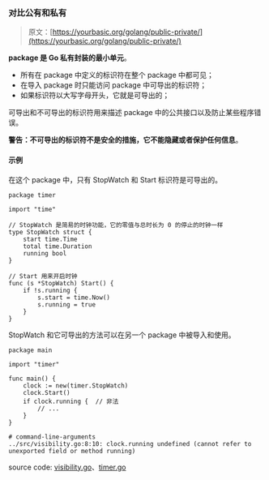 ### 对比公有和私有

> 原文：[https://yourbasic.org/golang/public-private/](https://yourbasic.org/golang/public-private/)

**package 是 Go 私有封装的最小单元**。

*	所有在 package 中定义的标识符在整个 package 中都可见；
*	在导入 package 时只能访问 package 中可导出的标识符；
*	如果标识符以大写字母开头，它就是可导出的；

可导出和不可导出的标识符用来描述 package 中的公共接口以及防止某些程序错误。

**警告：不可导出的标识符不是安全的措施，它不能隐藏或者保护任何信息**。

#### 示例

在这个 package 中，只有 StopWatch 和 Start 标识符是可导出的。

```
package timer

import "time"

// StopWatch 是简易的时钟功能，它的零值与总时长为 0 的停止的时钟一样
type StopWatch struct {
	start time.Time
	total time.Duration
	running bool
}

// Start 用来开启时钟
func (s *StopWatch) Start() {
	if !s.running {
		s.start = time.Now()
		s.running = true
	}
}
```

StopWatch 和它可导出的方法可以在另一个 package 中被导入和使用。

```
package main

import "timer"

func main() {
	clock := new(timer.StopWatch)
	clock.Start()
	if clock.running {	// 非法
		// ...
	}
}
```

```
# command-line-arguments
../src/visibility.go:8:10: clock.running undefined (cannot refer to unexported field or method running)
```

source code: [visibility.go](../src/visibility.go)、[timer.go](../src/timer/timer.go)
